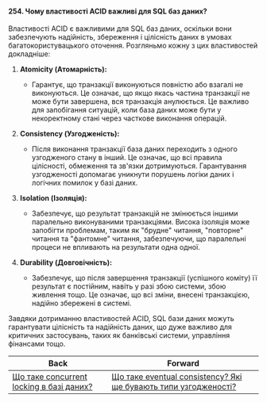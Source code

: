 #### 254. Чому властивості ACID важливі для SQL баз даних?

Властивості ACID є важливими для SQL баз даних, оскільки вони забезпечують надійність, збереження і цілісність даних в умовах багатокористувацького оточення. Розгляньмо кожну з цих властивостей докладніше:

1. **Atomicity (Атомарність):**
   - Гарантує, що транзакції виконуються повністю або взагалі не виконуються. Це означає, що якщо якась частина транзакції не може бути завершена, вся транзакція анулюється. Це важливо для запобігання ситуацій, коли база даних може бути у некоректному стані через часткове виконання операцій.

2. **Consistency (Узгодженість):**
   - Після виконання транзакції база даних переходить з одного узгодженого стану в інший. Це означає, що всі правила цілісності, обмеження та зв'язки дотримуються. Гарантування узгодженості допомагає уникнути порушень логіки даних і логічних помилок у базі даних.

3. **Isolation (Ізоляція):**
   - Забезпечує, що результат транзакцій не змінюється іншими паралельно виконуваними транзакціями. Висока ізоляція може запобігти проблемам, таким як "брудне" читання, "повторне" читання та "фантомне" читання, забезпечуючи, що паралельні процеси не впливають на результати одна одної.

4. **Durability (Довговічність):**
   - Забезпечує, що після завершення транзакції (успішного коміту) її результат є постійним, навіть у разі збою системи, збою живлення тощо. Це означає, що всі зміни, внесені транзакцією, надійно збережені в системі.

Завдяки дотриманню властивостей ACID, SQL бази даних можуть гарантувати цілісність та надійність даних, що дуже важливо для критичних застосувань, таких як банківські системи, управління фінансами тощо.

| Back | Forward |
|---|---|
| [Що таке concurrent locking в базі даних?](/ua/senior/database/what-is-concurrent-locking-in-databases.md)  | [Що таке eventual consistency? Які ще бувають типи узгодженості?](/ua/senior/database/what-is-eventual-consistency-what-are-other-types-of-consistency.md) |